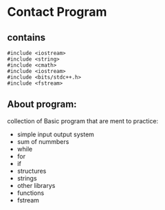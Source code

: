 # Contact Program

## contains

```
#include <iostream>
#include <string>
#include <cmath>
#include <iostream>
#include <bits/stdc++.h>
#include <fstream>
```
## About program:
collection of Basic program that are ment to practice: 
- simple input output system
- sum of nummbers
- while 
- for
- if
- structures
- strings
- other librarys
- functions
- fstream
